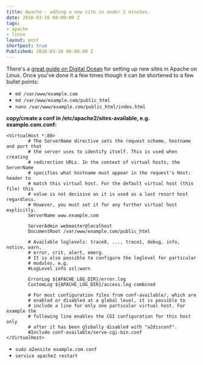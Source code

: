 ```yaml
---
title: Apache - adding a new site in under 2 minutes.
date: 2016-03-16 00:00:00 Z
tags:
- apache
- linux
layout: post
shortpost: true
Published: 2016-03-16 00:00:00 Z
---
```


There's a [great guide on Digital Ocean](https://www.digitalocean.com/community/tutorials/how-to-configure-the-apache-web-server-on-an-ubuntu-or-debian-vps) for setting up new sites in Apache on Linux. Once you've done it a few times though it can be shortened to a few bullet points:

- `md /var/www/example.com`
- `md /var/www/example.com/public_html`
- `nano /var/www/example.com/public_html/index.html`

**copy/create a conf in /etc/apache2/sites-available, e.g. example.com.conf:**


    <VirtualHost *:80>
            # The ServerName directive sets the request scheme, hostname and port that
            # the server uses to identify itself. This is used when creating
            # redirection URLs. In the context of virtual hosts, the ServerName
            # specifies what hostname must appear in the request's Host: header to
            # match this virtual host. For the default virtual host (this file) this
            # value is not decisive as it is used as a last resort host regardless.
            # However, you must set it for any further virtual host explicitly.
            ServerName www.example.com

            ServerAdmin webmaster@localhost
            DocumentRoot /var/www/example.com/public_html

            # Available loglevels: trace8, ..., trace1, debug, info, notice, warn,
            # error, crit, alert, emerg.
            # It is also possible to configure the loglevel for particular
            # modules, e.g.
            #LogLevel info ssl:warn

            ErrorLog ${APACHE_LOG_DIR}/error.log
            CustomLog ${APACHE_LOG_DIR}/access.log combined

            # For most configuration files from conf-available/, which are
            # enabled or disabled at a global level, it is possible to
            # include a line for only one particular virtual host. For example the
            # following line enables the CGI configuration for this host only
            # after it has been globally disabled with "a2disconf".
            #Include conf-available/serve-cgi-bin.conf
    </VirtualHost>


- `sudo a2ensite example.com.conf`
- `service apache2 restart`
